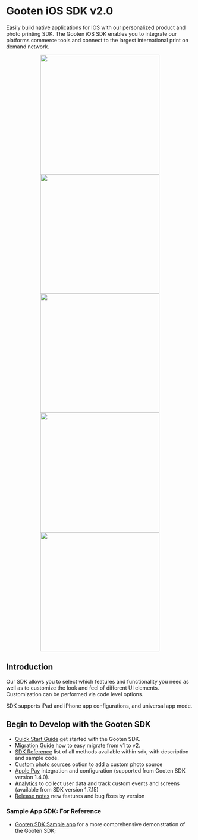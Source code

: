 Gooten iOS SDK v2.0
===================

Easily build native applications for IOS with our personalized product and photo printing SDK. The Gooten iOS SDK enables you to integrate our platforms commerce tools and connect to the largest international print on demand network.

<p align="center">
  <img src="https://github.com/printdotio/printio-ios-sdk/raw/master/docs/images/ssx1.png" height="320"/>
  <img src="https://github.com/printdotio/printio-ios-sdk/raw/master/docs/images/ssx2.png" height="320"/>
  <img src="https://github.com/printdotio/printio-ios-sdk/raw/master/docs/images/ssx3.png" height="320"/>
  <img src="https://github.com/printdotio/printio-ios-sdk/raw/master/docs/images/ssx4.png" height="320"/>
  <img src="https://github.com/printdotio/printio-ios-sdk/raw/master/docs/images/ssx5.png" height="320"/>
</p>

## Introduction

Our SDK allows you to select which features and functionality you need as well as to customize the look and feel of different UI elements. Customization can be performed via code level options.

SDK supports iPad and iPhone app configurations, and universal app mode.

## Begin to Develop with the Gooten SDK

- [Quick Start Guide](https://github.com/printdotio/printio-ios-sdk/blob/master/docs/quick_start_guide.md) get started with the Gooten SDK.
- [Migration Guide](https://github.com/printdotio/printio-ios-sdk/blob/master/docs/migration_guide.md) how to easy migrate from v1 to v2.
- [SDK Reference](https://github.com/printdotio/printio-ios-sdk/blob/master/docs/code_customization.md) list of all methods available within sdk, with description and sample code.
- [Custom photo sources](https://github.com/printdotio/printio-ios-sdk/blob/master/docs/Photo-Sources/custom_photo_sources.md) option to add a custom photo source
- [Apple Pay](https://github.com/printdotio/printio-ios-sdk/blob/master/docs/apple_pay_integration.md) integration and configuration (supported from Gooten SDK version 1.4.0).
- [Analytics](https://github.com/printdotio/printio-ios-sdk/blob/master/docs/analytics.md) to collect user data and track custom events and screens (available from SDK version 1.7.15)
- [Release notes](https://github.com/printdotio/printio-ios-sdk/blob/master/ReleaseNotes.md) new features and bug fixes by version

### Sample App SDK: For Reference
- [Gooten SDK Sample app](https://github.com/printdotio/printio-ios-example) for a more comprehensive demonstration of the Gooten SDK; 
